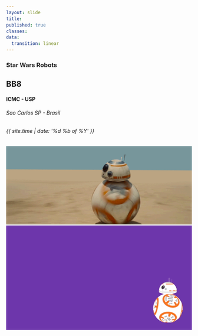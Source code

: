 ```yaml
---
layout: slide
title:
published: true
classes:
data:
  transition: linear
---
```


<section markdown="1">

### Star Wars Robots
# BB8

#### ICMC - USP

###### Sao Carlos SP - Brasil
###### {{ site.time | date: '%d %b of %Y' }}
    
</section>

<section>
    <center>
        <img src="./media/bb8-introduction/bb8_rolling.gif" alt="They see me rolling">
    </center>
</section>

<section>
    <center>
        <img src="./media/bb8-introduction/bb8-justrolling.gif" alt="They hated">
    </center>
</section>